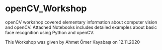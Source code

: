 # openCV_Workshop
openCV workshop covered elementary information about computer vision and openCV. Attached Notebooks includes detailed examples about basic face recognition using Python and openCV.

This Workshop was given by Ahmet Ömer Kayabaşı on 12.11.2020
